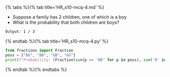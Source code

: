 {% tabs %}{% tab title='HR_s10-mcq-4.md' %}

* Suppose a family has 2 children, one of which is a boy
* What is the probability that both children are boys?

```txt
Output: 1 / 3
```

{% endtab %}{% tab title='HR_s10-mcq-4.py' %}

```py
from fractions import Fraction
poss = ["BG", "BB", "GB", "GG"]
print(f"Probability: {Fraction(sum(p == 'BB' for p in poss), sum('B' in p for p in poss))}")
```

{% endtab %}{% endtabs %}

